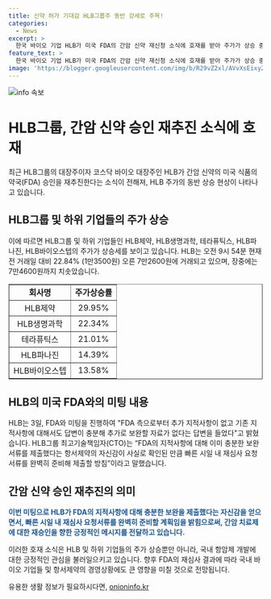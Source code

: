 ```yaml
---
title: 신약 허가 기대감 HLB그룹주 동반 강세로 주목!
categories:
  - News
excerpt: >
  한국 바이오 기업 HLB가 미국 FDA의 간암 신약 재신청 소식에 호재를 받아 주가가 상승 중이다. HLB는 FDA와의 미팅 후 추가 지적사항이 없고, 기존 지적사항에 대한 충분한 답변을 제출했다고 밝혔다. 이에 관련하여 최고기술책임자는 빠른 시일 내 재심사 요청서류를 완벽히 준비할 계획이라고 전했다. HLB는 리보세라닙과 중국 항서제약의 간암 1차 치료제 신약 허가를 신청했으며, 이에 대한 기대감이 높아지고 있다. 이전의 보완요구 서한으로 인해 주가가 폭락했던 것과 대조된 반응을 보이고 있다.
feature_text: >
  한국 바이오 기업 HLB가 미국 FDA의 간암 신약 재신청 소식에 호재를 받아 주가가 상승 중이다. HLB는 FDA와의 미팅 후 추가 지적사항이 없고, 기존 지적사항에 대한 충분한 답변을 제출했다고 밝혔다. 이에 관련하여 최고기술책임자는 빠른 시일 내 재심사 요청서류를 완벽히 준비할 계획이라고 전했다. HLB는 리보세라닙과 중국 항서제약의 간암 1차 치료제 신약 허가를 신청했으며, 이에 대한 기대감이 높아지고 있다. 이전의 보완요구 서한으로 인해 주가가 폭락했던 것과 대조된 반응을 보이고 있다.
image: 'https://blogger.googleusercontent.com/img/b/R29vZ2xl/AVvXsEixyZcFfHzMRdzZMjFBmAUKJYCLCGyLL1o632UiGVXcaFdKo_bkvkuCioo0uUKlGfBVcT3P84aROyZIXSBEx3Aw5nCQ3pTgDom1WDC4m8eifvWiAmWEEVb4x6G_l8C0QH225ldMjyaFvpxGEBGNO37VmDTDMHGhJPq73UglMfDca1-0aw/s1600/blogspot.png'
---
```


<p><img src="https://blogger.googleusercontent.com/img/b/R29vZ2xl/AVvXsEixyZcFfHzMRdzZMjFBmAUKJYCLCGyLL1o632UiGVXcaFdKo_bkvkuCioo0uUKlGfBVcT3P84aROyZIXSBEx3Aw5nCQ3pTgDom1WDC4m8eifvWiAmWEEVb4x6G_l8C0QH225ldMjyaFvpxGEBGNO37VmDTDMHGhJPq73UglMfDca1-0aw/s1600/blogspot.png" alt="info 속보" /></p>

<h1>HLB그룹, 간암 신약 승인 재추진 소식에 호재</h1>

<p data-ke-size="size16">최근 HLB그룹의 대장주이자 코스닥 바이오 대장주인 HLB가 간암 신약의 미국 식품의약국(FDA) 승인을 재추진한다는 소식이 전해져, HLB 주가의 동반 상승 현상이 나타나고 있습니다.</p>

<h2>HLB그룹 및 하위 기업들의 주가 상승</h2>

<p data-ke-size="size16">이에 따르면 HLB그룹 및 하위 기업들인 HLB제약, HLB생명과학, 테라퓨틱스, HLB파나진, HLB바이오스텝의 주가가 상승세를 보이고 있습니다. HLB는 오전 9시 54분 현재 전 거래일 대비 22.84% (1만3500원) 오른 7만2600원에 거래되고 있으며, 장중에는 7만4600원까지 치솟았습니다.</p>

<table style="width: 100%;" border="1">
<tbody>
<tr>
<td style="text-align: center; height: 17px;"><b>회사명</b></td>
<td style="text-align: center; height: 17px;"><b>주가상승률</b></td>
</tr>
<tr>
<td style="text-align: center; height: 17px;">HLB제약</td>
<td style="text-align: center; height: 17px;">29.95%</td>
</tr>
<tr>
<td style="text-align: center; height: 17px;">HLB생명과학</td>
<td style="text-align: center; height: 17px;">22.34%</td>
</tr>
<tr>
<td style="text-align: center; height: 17px;">테라퓨틱스</td>
<td style="text-align: center; height: 17px;">21.01%</td>
</tr>
<tr>
<td style="text-align: center; height: 17px;">HLB파나진</td>
<td style="text-align: center; height: 17px;">14.39%</td>
</tr>
<tr>
<td style="text-align: center; height: 17px;">HLB바이오스텝</td>
<td style="text-align: center; height: 17px;">13.58%</td>
</tr>
</tbody>
</table>

<h2>HLB의 미국 FDA와의 미팅 내용</h2>

<p data-ke-size="size16">HLB는 3일, FDA와 미팅을 진행하여 "FDA 측으로부터 추가 지적사항이 없고 기존 지적사항에 대해서도 답변이 충분해 추가로 보완할 자료가 없다는 답변을 들었다"고 밝혔습니다. HLB그룹 최고기술책임자(CTO)는 “FDA의 지적사항에 대해 이미 충분한 보완서류를 제출했다는 항서제약의 자신감이 사실로 확인된 만큼 빠른 시일 내 재심사 요청서류를 완벽히 준비해 제출할 방침”이라고 말했습니다.</p>

<h2>간암 신약 승인 재추진의 의미</h2>

<p data-ke-size="size16"><b><span style="color: #1a5490;">이번 미팅으로 HLB가 FDA의 지적사항에 대해 충분한 보완을 제출했다는 자신감을 얻으면서, 빠른 시일 내 재심사 요청서류를 완벽히 준비할 계획임을 밝힘으로써, 간암 치료제에 대한 재승인을 향한 긍정적인 메시지를 전달하고 있습니다.</span></b></p>

<p data-ke-size="size16">이러한 호재 소식은 HLB 및 하위 기업들의 주가 상승뿐만 아니라, 국내 항암제 개발에 대한 긍정적인 관심을 불러일으키고 있습니다. 향후 FDA의 재심사 결과에 따라 국내 바이오 기업들 및 항서제약의 경영상황에도 큰 영향을 미칠 것으로 전망됩니다.</p>
유용한 생활 정보가 필요하시다면, <a href="https://onioninfo.kr" rel="dofollow">onioninfo.kr</a>


